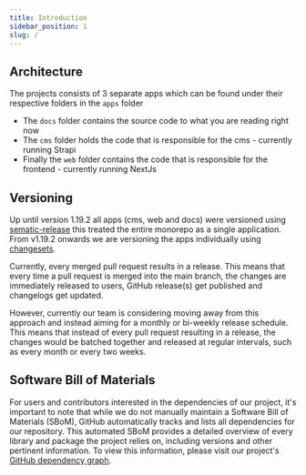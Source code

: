 ```yaml
---
title: Introduction
sidebar_position: 1
slug: /
---
```


## Architecture

The projects consists of 3 separate apps which can be found under their respective folders in the `apps` folder

- The `docs` folder contains the source code to what you are reading right now
- The `cms` folder holds the code that is responsible for the cms - currently running Strapi
- Finally the `web` folder contains the code that is responsible for the frontend - currently running NextJs

## Versioning

Up until version 1.19.2 all apps (cms, web and docs) were versioned using [sematic-release](https://github.com/semantic-release/semantic-release) this treated the entire monorepo as a single application. From v1.19.2 onwards we are versioning the apps individually using [changesets](https://github.com/changesets/changesets).

Currently, every merged pull request results in a release. This means that every time a pull request is merged into the main branch, the changes are immediately released to users, GitHub release(s) get published and changelogs get updated.

However, currently our team is considering moving away from this approach and instead aiming for a monthly or bi-weekly release schedule. This means that instead of every pull request resulting in a release, the changes would be batched together and released at regular intervals, such as every month or every two weeks.

## Software Bill of Materials

For users and contributors interested in the dependencies of our project, it's important to note that while we do not manually maintain a Software Bill of Materials (SBoM), GitHub automatically tracks and lists all dependencies for our repository. This automated SBoM provides a detailed overview of every library and package the project relies on, including versions and other pertinent information. To view this information, please visit our project's [GitHub dependency graph](https://github.com/MinBZK/regels.overheid.nl/network/dependencies).
